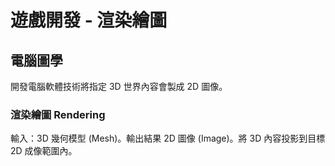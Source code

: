 # 遊戲開發 - 渲染繪圖
## 電腦圖學
開發電腦軟體技術將指定 3D 世界內容會製成 2D 圖像。

### 渲染繪圖 Rendering
輸入：3D 幾何模型 (Mesh)。輸出結果 2D 圖像 (Image)。將 3D 內容投影到目標 2D 成像範圍內。